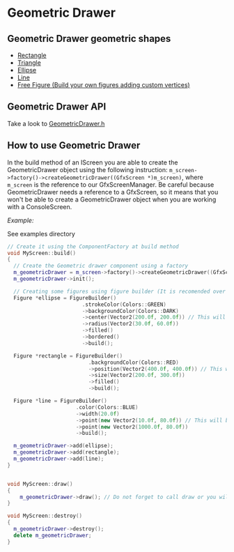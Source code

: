 # Geometric Drawer

## Geometric Drawer geometric shapes

- [Rectangle](../include/geometric-drawer/Rectangle.h)
- [Triangle](../include/geometric-drawer/Triangle.h)
- [Ellipse](../include/geometric-drawer/Ellipse.h)
- [Line](../include/geometric-drawer/Line.h)
- [Free Figure (Build your own figures adding custom vertices)](../include/geometric-drawer/Figure.h)

## Geometric Drawer API

Take a look to [GeometricDrawer.h](../include/geometric-drawer/GeometricDrawer.h)

## How to use Geometric Drawer

In the build method of an IScreen you are able to create the GeometricDrawer object using the following instruction: ``m_screen->factory()->createGeometricDrawer((GfxScreen *)m_screen)``, where ``m_screen`` is the reference to our GfxScreenManager.
Be careful because GeometricDrawer needs a reference to a GfxScreen, so it means that you won't be able to create a GeometricDrawer object when you are working with a ConsoleScreen.

*Example:*

See examples directory

```cpp
// Create it using the ComponentFactory at build method
void MyScreen::build()
{
  // Create the Geometric drawer component using a factory
  m_geometricDrawer = m_screen->factory()->createGeometricDrawer((GfxScreen *)m_screen);
  m_geometricDrawer->init();

  // Creating some figures using figure builder (It is recomended over figures specific constructors)
  Figure *ellipse = FigureBuilder()
                        .strokeColor(Colors::GREEN)
                        ->backgroundColor(Colors::DARK)
                        ->center(Vector2(200.0f, 200.0f)) // This will be an ellipse because we are using center and radius methods
                        ->radius(Vector2(30.0f, 60.0f))
                        ->filled()
                        ->bordered()
                        ->build();

  Figure *rectangle = FigureBuilder()
                          .backgroundColor(Colors::RED)
                          ->position(Vector2(400.0f, 400.0f)) // This will we a rectangle because we are using position and size methods
                          ->size(Vector2(200.0f, 300.0f))
                          ->filled()
                          ->build();

  Figure *line = FigureBuilder()
                      .color(Colors::BLUE)
                      ->width(20.0f)
                      ->point(new Vector2(10.0f, 80.0f)) // This will be a line because it has 2 points
                      ->point(new Vector2(1000.0f, 80.0f))
                      ->build();

  m_geometricDrawer->add(ellipse);
  m_geometricDrawer->add(rectangle);
  m_geometricDrawer->add(line);
}


void MyScreen::draw()
{
    m_geometricDrawer->draw(); // Do not forget to call draw or you will get the screen empty
}

void MyScreen::destroy()
{
  m_geometricDrawer->destroy();
  delete m_geometricDrawer;
}
```